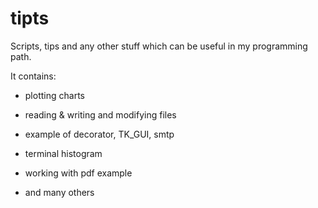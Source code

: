 # tipts
Scripts, tips and any other stuff which can be useful in my programming path.

It contains:

  - plotting charts
  
  - reading & writing and modifying files
  
  - example of decorator, TK_GUI, smtp
  
  - terminal histogram
  
  - working with pdf example
  
  - and many others
